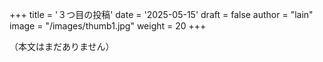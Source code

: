 +++
title = '３つ目の投稿'
date = '2025-05-15'
draft = false
author = "lain"
image = "/images/thumb1.jpg"
weight = 20
+++

（本文はまだありません）